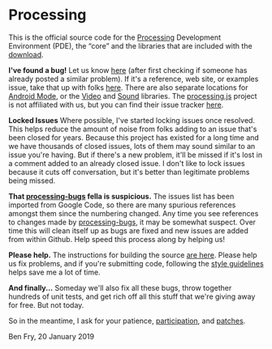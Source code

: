 Processing
==========

This is the official source code for the [Processing](http://processing.org) Development Environment (PDE),
the “core” and the libraries that are included with the [download](http://processing.org/download).

__I've found a bug!__
Let us know [here](https://github.com/processing/processing/issues) (after first checking if someone has already posted a similar problem).
If it's a reference, web site, or examples issue, take that up with folks [here](https://github.com/processing/processing-docs/issues).
There are also separate locations for [Android Mode](https://github.com/processing/processing-android/issues), or the [Video](https://github.com/processing/processing-video/issues) and [Sound](https://github.com/processing/processing-sound/issues) libraries.
The [processing.js](http://processingjs.org) project is not affiliated with us, but you can find their issue tracker [here](https://github.com/processing-js/processing-js/issues).

__Locked Issues__
Where possible, I've started locking issues once resolved. This helps reduce the amount of noise from folks adding to an issue that's been closed for years. Because this project has existed for a long time and we have thousands of closed issues, lots of them may sound similar to an issue you're having. But if there's a new problem, it'll be missed if it's lost in a comment added to an already closed issue. I don't like to lock issues because it cuts off conversation, but it's better than legitimate problems being missed.

__That [processing-bugs](https://github.com/processing-bugs) fella is suspicious.__
The issues list has been imported from Google Code, so there are many spurious references
amongst them since the numbering changed. Any time you see references to
changes made by [processing-bugs](https://github.com/processing-bugs), it may be somewhat suspect.
Over time this will clean itself up as bugs are fixed and new issues are added from within Github.
Help speed this process along by helping us!

__Please help.__
The instructions for building the source [are here](https://github.com/processing/processing/wiki/Build-Instructions).
Please help us fix problems, and if you're submitting code, following the [style guidelines](https://github.com/processing/processing/wiki/Style-Guidelines) helps save me a lot of time.

__And finally...__
Someday we'll also fix all these bugs, throw together hundreds of unit tests, and get rich off all this stuff that we're giving away for free. But not today.

So in the meantime, I ask for your patience,
[participation](https://github.com/processing/processing/wiki/Project-List),
and [patches](https://github.com/processing/processing/pulls).

Ben Fry, 20 January 2019
